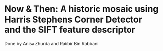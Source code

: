 # Now & Then: A historic mosaic using Harris Stephens Corner Detector and the SIFT feature descriptor
Done by Anisa Zhurda and Rabbir Bin Rabbani
